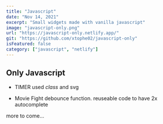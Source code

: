 ```yaml
---
title: "Javascript"
date: "Nov 14, 2021"
excerpt: "Small widgets made with vanilla javascript"
image: "javascript-only.png"
url: "https://javascript-only.netlify.app/"
git: "https://github.com/xtophe02/javascript-only"
isFeatured: false
category: ["javascript", "netlify"]
---
```


## Only Javascript

- TIMER
  used _class_ and svg

- Movie Fight
  debounce function. reuseable code to have 2x autocomplete

more to come...
